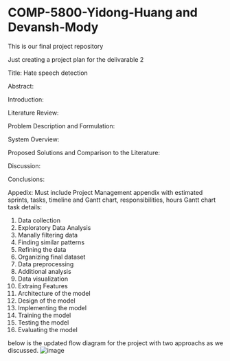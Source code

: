 # COMP-5800-Yidong-Huang and Devansh-Mody
This is our final project repository

Just creating a project plan for the delivarable 2

Title: Hate speech detection 

Abstract:

Introduction:

Literature Review:

Problem Description and Formulation:

System Overview:

Proposed Solutions and Comparison to the Literature:

Discussion:

Conclusions:

Appedix:
Must include Project Management appendix with estimated
sprints, tasks, timeline and Gantt chart, responsibilities, hours
Gantt chart task details:
1) Data collection 
2) Exploratory Data Analysis
3) Manally filtering data
4) Finding similar patterns 
5) Refining the data 
6) Organizing final dataset
7) Data preprocessing
8) Additional analysis
9) Data visualization
10) Extraing Features
11) Architecture of the model
12) Design of the model
13) Implementing the model
14) Training the model
15) Testing the model
16) Evaluating the model

below is the updated flow diagram for the project with two approachs as we discussed.
![image](https://user-images.githubusercontent.com/13017779/135774073-8290eb9c-a1f8-42ee-a5a2-22ff529fc9a2.png)



